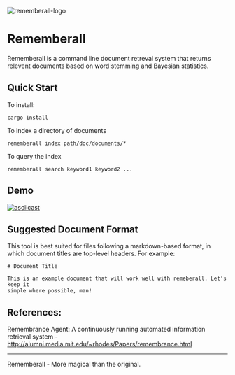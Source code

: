 ![rememberall-logo](https://s3.amazonaws.com/nicholasyager.com/assets/2016-09-17/rememberall.png)
# Rememberall

Rememberall is a command line document retreval system that returns relevent
documents based on word stemming and Bayesian statistics.

## Quick Start
To install:
```
cargo install
```

To index a directory of documents
```
rememberall index path/doc/documents/*
```

To query the index
```
rememberall search keyword1 keyword2 ...
```

## Demo
[![asciicast](https://asciinema.org/a/86108.png)](https://asciinema.org/a/86108)

## Suggested Document Format
This tool is best suited for files following a markdown-based format, in which
document titles are top-level headers. For example:
```
# Document Title

This is an example document that will work well with remeberall. Let's keep it
simple where possible, man!
```

## References:
Remembrance Agent: A continuously running automated information retrieval system - http://alumni.media.mit.edu/~rhodes/Papers/remembrance.html

---
Rememberall - More magical than the original.
